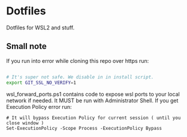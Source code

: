 # Dotfiles

Dotfiles for WSL2 and stuff.

## Small note

If you run into error while cloning this repo over https run: 

```sh

# It's super not safe. We disable in in install script.
export GIT_SSL_NO_VERIFY=1

```

wsl_forward_ports.ps1 contains code to expose wsl ports to your local network if needed. It MUST be run with Administrator Shell. If you get Execution Policy error run:

```
# It will bypass Execution Policy for current session ( until you close window )
Set-ExecutionPolicy -Scope Process -ExecutionPolicy Bypass

```





